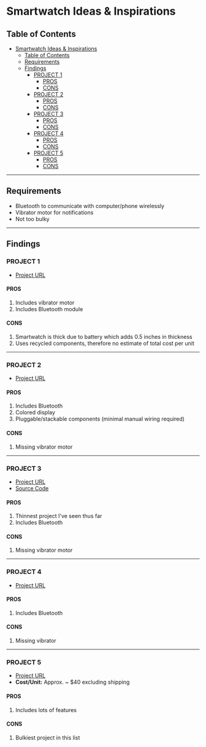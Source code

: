 # Smartwatch Ideas & Inspirations

## Table of Contents
<!-- TOC -->

- [Smartwatch Ideas & Inspirations](#smartwatch-ideas--inspirations)
  - [Table of Contents](#table-of-contents)
  - [Requirements](#requirements)
  - [Findings](#findings)
    - [PROJECT 1](#project-1)
      - [PROS](#pros)
      - [CONS](#cons)
    - [PROJECT 2](#project-2)
      - [PROS](#pros)
      - [CONS](#cons)
    - [PROJECT 3](#project-3)
      - [PROS](#pros)
      - [CONS](#cons)
    - [PROJECT 4](#project-4)
      - [PROS](#pros)
      - [CONS](#cons)
    - [PROJECT 5](#project-5)
      - [PROS](#pros)
      - [CONS](#cons)

<!-- /TOC -->

---

## Requirements
- Bluetooth to communicate with computer/phone wirelessly
- Vibrator motor for notifications
- Not too bulky

---

## Findings

### PROJECT 1
- [Project URL](http://www.instructables.com/id/Turn-an-Old-Cell-Phone-Into-a-Smartwatch/)

#### PROS
1. Includes vibrator motor
1. Includes Bluetooth module

#### CONS
1. Smartwatch is thick due to battery which adds 0.5 inches in thickness
1. Uses recycled components, therefore no estimate of total cost per unit

---

### PROJECT 2
- [Project URL](http://www.instructables.com/id/Make-Your-Own-Smartwatch/)

#### PROS
1. Includes Bluetooth
1. Colored display
1. Pluggable/stackable components (minimal manual wiring required)

#### CONS
1. Missing vibrator motor

---

### PROJECT 3
- [Project URL](http://www.instructables.com/id/Make-your-own-smart-watch/)
- [Source Code](https://github.com/godstale/retrowatch)

#### PROS
1. Thinnest project I've seen thus far
1. Includes Bluetooth

#### CONS
1. Missing vibrator motor

---

### PROJECT 4
- [Project URL](http://www.instructables.com/id/Flora-SmartWatch/)

#### PROS
1. Includes Bluetooth

#### CONS
1. Missing vibrator

---

### PROJECT 5
- [Project URL](http://www.instructables.com/id/Arduino-Watch-With-Altitude-Temperature-Compass-An/)
- **Cost/Unit:** Approx. ~ $40 excluding shipping

#### PROS
1. Includes lots of features

#### CONS
1. Bulkiest project in this list
